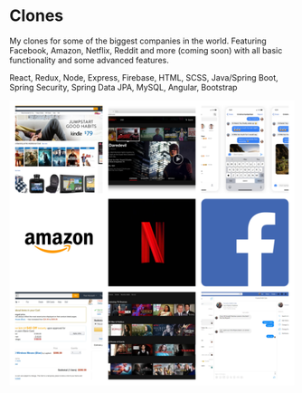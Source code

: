 # Clones

My clones for some of the biggest companies in the world.  Featuring Facebook, Amazon, Netflix, Reddit and more (coming soon) with all basic functionality and some advanced features.

React, Redux, Node, Express, Firebase, HTML, SCSS, Java/Spring
Boot, Spring Security, Spring Data JPA, MySQL, Angular, Bootstrap

![Collage](/faang-clones-collage.jpg)
